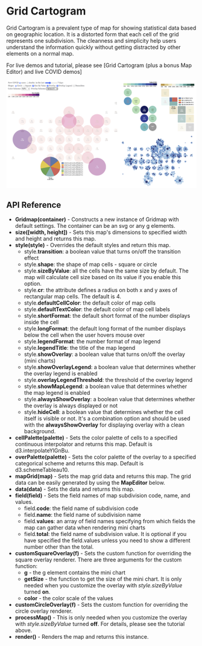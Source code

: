 # Grid Cartogram

Grid Cartogram is a prevalent type of map for showing statistical data based on geographic location. It is a distorted form that each cell of the grid represents one subdivision. The cleanness and simplicity help users understand the information quickly without getting distracted by other elements on a normal map.


For live demos and tutorial, please see [Grid Cartogram (plus a bonus Map Editor) and live COVID demos]

<img src="https://github.com/analyzer2004/gridmap/blob/master/images/cover.png" width="768">

## API Reference
* **Gridmap(container)** - Constructs a new instance of Gridmap with default settings. The container can be an svg or any g elements.
* **size([width, height])** - Sets this map's dimensions to specified width and height and returns this map.
* **style(style)** - Overrides the default styles and return this map.
  * style.**transition**: a boolean value that turns on/off the transition effect
  * style.**shape**: the shape of map cells - square or circle
  * style.**sizeByValue**: all the cells have the same size by default. The map will calculate cell size based on its value if you enable this option.
  * style.**cr**: the attribute defines a radius on both x and y axes of rectangular map cells. The default is 4.
  * style.**defaultCellColor**: the default color of map cells
  * style.**defaultTextColor**: the default color of map cell labels
  * style.**shortFormat**: the default short format of the number displays inside the cell
  * style.**longFormat**: the default long format of the number displays below the cell when the user hovers mouse over
  * style.**legendFormat**: the number format of map legend
  * style.**legendTitle**: the title of the map legend
  * style.**showOverlay**: a boolean value that turns on/off the overlay (mini charts)
  * style.**showOverlayLegend**: a boolean value that determines whether the overlay legend is enabled
  * style.**overlayLegendThreshold**: the threshold of the overlay legend
  * style.**showMapLegend**: a boolean value that determines whether the map legend is enabled
  * style.**alwaysShowOverlay**: a boolean value that determines whether the overlay is always displayed or not
  * style.**hideCell**: a boolean value that determines whether the cell itself is visible or not. It's a combination option and should be used with the **alwaysShowOverlay** for displaying overlay with a clean background.
* **cellPalette(palette)** - Sets the color palette of cells to a specified continuous interpolator and returns this map. Default is d3.interpolateYlGnBu.
* **overPalette(palette)** - Sets the color palette of the overlay to a specified categorical scheme and returns this map. Default is d3.schemeTableau10.
* **mapGrid(map)** - Sets the map grid data and returns this map. The grid data can be easily generated by using the **MapEditor** below.
* **data(data)** - Sets the data and returns this map.
* **field(field)** - Sets the field names of map subdivision code, name, and values.
  * field.**code**: the field name of subdivision code
  * field.**name**: the field name of subdivision name
  * field.**values**: an array of field names specifying from which fields the map can gather data when rendering mini charts
  * field.**total**: the field name of subdivision value. It is optional if you have specified the field.values unless you need to show a different number other than the total.
* **customSquareOverlay(f)** - Sets the custom function for overriding the square overlay renderer. There are three arguments for the custom function:
  * **g** - the g element contains the mini chart
  * **getSize** - the function to get the size of the mini chart. It is only needed when you customize the overlay with  *style.sizeByValue* turned **on**.
  * **color** - the color scale of the values
* **customCircleOverlay(f)** - Sets the custom function for overriding the circle overlay renderer.
* **processMap()** - This is only needed when you customize the overlay with *style.sizeByValue* turned **off**. For details, please see the tutorial above.
* **render()** - Renders the map and returns this instance.